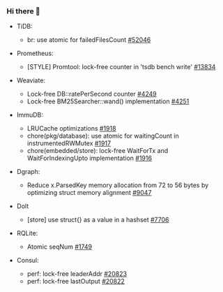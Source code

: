 ### Hi there 👋

- TiDB:
   - br: use atomic for failedFilesCount [#52046](https://github.com/pingcap/tidb/pull/52046)

- Prometheus:
   - [STYLE] Promtool: lock-free counter in 'tsdb bench write' [#13834](https://github.com/prometheus/prometheus/pull/13834)

- Weaviate:
   - Lock-free DB::ratePerSecond counter [#4249](https://github.com/weaviate/weaviate/pull/4249)
   - Lock-free BM25Searcher::wand() implementation [#4251](https://github.com/weaviate/weaviate/pull/4251)

- ImmuDB:
   - LRUCache optimizations [#1918](https://github.com/codenotary/immudb/pull/1918)
   - chore(pkg/database): use atomic for waitingCount in instrumentedRWMutex [#1917](https://github.com/codenotary/immudb/pull/1917)
   - chore(embedded/store): lock-free WaitForTx and WaitForIndexingUpto implementation [#1916](https://github.com/codenotary/immudb/pull/1916)

- Dgraph:
   - Reduce x.ParsedKey memory allocation from 72 to 56 bytes by optimizing struct memory alignment [#9047](https://github.com/dgraph-io/dgraph/pull/9047)

- Dolt
   - [store] use struct{} as a value in a hashset [#7706](https://github.com/dolthub/dolt/pull/7706)

- RQLite:
   - Atomic seqNum [#1749](https://github.com/rqlite/rqlite/pull/1749)

- Consul:
   - perf: lock-free leaderAddr [#20823](https://github.com/hashicorp/consul/pull/20823)
   - perf: lock-free lastOutput [#20822](https://github.com/hashicorp/consul/pull/20822)
